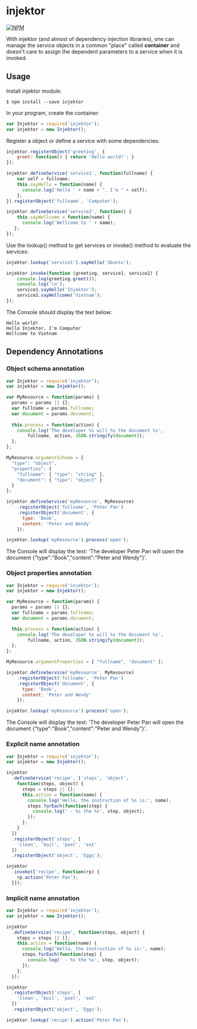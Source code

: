 # injektor

[![NPM](https://nodei.co/npm/injektor.png?downloads=true&downloadRank=true&stars=true)](https://nodei.co/npm/injektor/)

With injektor (and almost of dependency injection libraries), one can manage the service objects in a common "place" called **container** and doesn't care to assign the dependent parameters to a service when it is invoked.

## Usage

Install injektor module:

```shell
$ npm install --save injektor
```

In your program, create the container:

```javascript
var Injektor = require('injektor');
var injektor = new Injektor();
```

Register a object or define a service with some dependencies:

```javascript
injektor.registerObject('greeting', {
    greet: function() { return 'Hello world!'; }
});

injektor.defineService('service1', function(fullname) {
    var self = fullname;
    this.sayHello = function(name) {
      console.log('Hello ' + name + ". I'm " + self);
    }; 
}).registerObject('fullname', 'Computer');

injektor.defineService('service2', function() { 
    this.sayWellcome = function(name) {
      console.log('Wellcome to ' + name);
   }; 
});

```

Use the lookup() method to get services or invoke() method to evaluate the services:


```javascript
injektor.lookup('service1').sayHello('Ubuntu');

injektor.invoke(function (greeting, service1, service2) {
    console.log(greeting.greet());
    console.log('\n');
    service1.sayHello('Injektor');
    service2.sayWellcome('Vietnam');
});
```

The Console should display the text below:

```
Hello world!
Hello Injektor. I'm Computer
Wellcome to Vietnam
```

## Dependency Annotations

### Object schema annotation

```javascript
var Injektor = require('injektor');
var injektor = new Injektor();

var MyResource = function(params) {
  params = params || {};
  var fullname = params.fullname;
  var document = params.document;
  
  this.process = function(action) {
    console.log('The developer %s will %s the document %s', 
        fullname, action, JSON.stringify(document));
  };
};

MyResource.argumentSchema = {
  "type": "object",
  "properties": {
    "fullname": { "type": "string" },
    "document": { "type": "object" }
  }
};

injektor.defineService('myResource', MyResource)
    .registerObject('fullname', 'Peter Pan')
    .registerObject('document', { 
      type: 'Book',
      content: 'Peter and Wendy'
    });

injektor.lookup('myResource').process('open');
```

The Console will display the text: 'The developer Peter Pan will open the document {"type":"Book","content":"Peter and Wendy"}'.

### Object properties annotation

```javascript
var Injektor = require('injektor');
var injektor = new Injektor();

var MyResource = function(params) {
  params = params || {};
  var fullname = params.fullname;
  var document = params.document;

  this.process = function(action) {
    console.log('The developer %s will %s the document %s',
        fullname, action, JSON.stringify(document));
  };
};

MyResource.argumentProperties = [ "fullname", "document" ];

injektor.defineService('myResource', MyResource)
    .registerObject('fullname', 'Peter Pan')
    .registerObject('document', {
      type: 'Book',
      content: 'Peter and Wendy'
    });

injektor.lookup('myResource').process('open');
```

The Console will display the text: 'The developer Peter Pan will open the document {"type":"Book","content":"Peter and Wendy"}'.

### Explicit name annotation

```javascript
var Injektor = require('injektor');
var injektor = new Injektor();

injektor
  .defineService('recipe', ['steps', 'object',
    function(steps, object) {
      steps = steps || [];
      this.action = function(name) {
        console.log('Hello, the instruction of %s is:', name);
        steps.forEach(function(step) {
          console.log(' - %s the %s', step, object);
        });
      };
    }
  ])
  .registerObject('steps', [
    'clean', 'boil', 'peel', 'eat'
  ])
  .registerObject('object', 'Eggs');

injektor
  .invoke(['recipe', function(rp) {
    rp.action('Peter Pan');
  }]);
```

### Implicit name annotation

```javascript
var Injektor = require('injektor');
var injektor = new Injektor();

injektor
  .defineService('recipe', function(steps, object) {
    steps = steps || [];
    this.action = function(name) {
      console.log('Hello, the instruction of %s is:', name);
      steps.forEach(function(step) {
        console.log(' - %s the %s', step, object);
      });
    };
  });

injektor
  .registerObject('steps', [
    'clean', 'boil', 'peel', 'eat'
  ])
  .registerObject('object', 'Eggs');

injektor.lookup('recipe').action('Peter Pan');
```